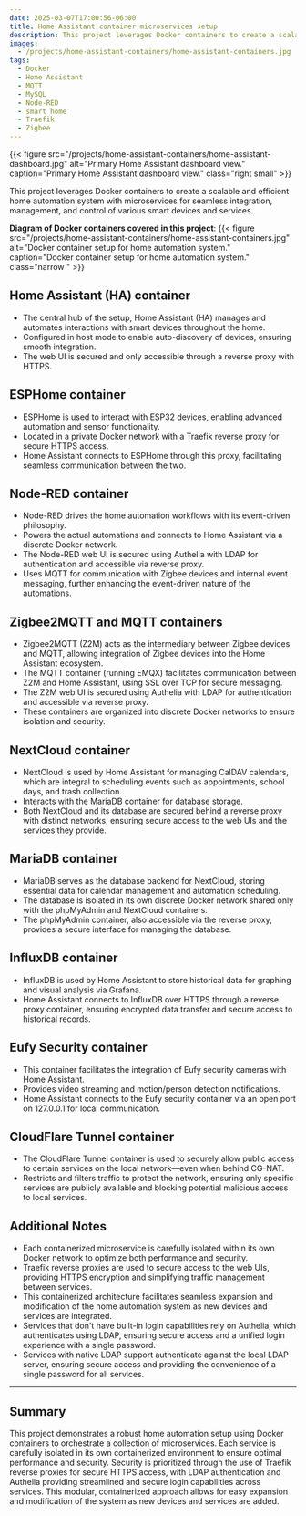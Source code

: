 ```yaml
---
date: 2025-03-07T17:00:56-06:00
title: Home Assistant container microservices setup
description: This project leverages Docker containers to create a scalable and efficient home automation system with microservices for seamless integration, management, and control of various smart devices and services.
images:
  - /projects/home-assistant-containers/home-assistant-containers.jpg
tags:
  - Docker
  - Home Assistant
  - MQTT
  - MySQL
  - Node-RED
  - smart home
  - Traefik
  - Zigbee
---
```

{{< figure src="/projects/home-assistant-containers/home-assistant-dashboard.jpg" alt="Primary Home Assistant dashboard view." caption="Primary Home Assistant dashboard view." class="right small" >}}

This project leverages Docker containers to create a scalable and efficient home automation system with microservices for seamless integration, management, and control of various smart devices and services.

**Diagram of Docker containers covered in this project**:
{{< figure src="/projects/home-assistant-containers/home-assistant-containers.jpg" alt="Docker container setup for home automation system." caption="Docker container setup for home automation system." class="narrow " >}}

## Home Assistant (HA) container

- The central hub of the setup, Home Assistant (HA) manages and automates interactions with smart devices throughout the home.
- Configured in host mode to enable auto-discovery of devices, ensuring smooth integration.
- The web UI is secured and only accessible through a reverse proxy with HTTPS.

## ESPHome container

- ESPHome is used to interact with ESP32 devices, enabling advanced automation and sensor functionality.
- Located in a private Docker network with a Traefik reverse proxy for secure HTTPS access.
- Home Assistant connects to ESPHome through this proxy, facilitating seamless communication between the two.

## Node-RED container

- Node-RED drives the home automation workflows with its event-driven philosophy.
- Powers the actual automations and connects to Home Assistant via a discrete Docker network.
- The Node-RED web UI is secured using Authelia with LDAP for authentication and accessible via reverse proxy.
- Uses MQTT for communication with Zigbee devices and internal event messaging, further enhancing the event-driven nature of the automations.

## Zigbee2MQTT and MQTT containers

- Zigbee2MQTT (Z2M) acts as the intermediary between Zigbee devices and MQTT, allowing integration of Zigbee devices into the Home Assistant ecosystem.
- The MQTT container (running EMQX) facilitates communication between Z2M and Home Assistant, using SSL over TCP for secure messaging.
- The Z2M web UI is secured using Authelia with LDAP for authentication and accessible via reverse proxy.
- These containers are organized into discrete Docker networks to ensure isolation and security.

## NextCloud container

- NextCloud is used by Home Assistant for managing CalDAV calendars, which are integral to scheduling events such as appointments, school days, and trash collection.
- Interacts with the MariaDB container for database storage.
- Both NextCloud and its database are secured behind a reverse proxy with distinct networks, ensuring secure access to the web UIs and the services they provide.

## MariaDB container

- MariaDB serves as the database backend for NextCloud, storing essential data for calendar management and automation scheduling.
- The database is isolated in its own discrete Docker network shared only with the phpMyAdmin and NextCloud containers.
- The phpMyAdmin container, also accessible via the reverse proxy, provides a secure interface for managing the database.

## InfluxDB container

- InfluxDB is used by Home Assistant to store historical data for graphing and visual analysis via Grafana.
- Home Assistant connects to InfluxDB over HTTPS through a reverse proxy container, ensuring encrypted data transfer and secure access to historical records.

## Eufy Security container

- This container facilitates the integration of Eufy security cameras with Home Assistant.
- Provides video streaming and motion/person detection notifications.
- Home Assistant connects to the Eufy security container via an open port on 127.0.0.1 for local communication.

## CloudFlare Tunnel container

- The CloudFlare Tunnel container is used to securely allow public access to certain services on the local network—even when behind CG-NAT.
- Restricts and filters traffic to protect the network, ensuring only specific services are publicly available and blocking potential malicious access to local services.

## Additional Notes

- Each containerized microservice is carefully isolated within its own Docker network to optimize both performance and security.
- Traefik reverse proxies are used to secure access to the web UIs, providing HTTPS encryption and simplifying traffic management between services.
- This containerized architecture facilitates seamless expansion and modification of the home automation system as new devices and services are integrated.
- Services that don't have built-in login capabilities rely on Authelia, which authenticates using LDAP, ensuring secure access and a unified login experience with a single password.
- Services with native LDAP support authenticate against the local LDAP server, ensuring secure access and providing the convenience of a single password for all services.

---

## Summary

This project demonstrates a robust home automation setup using Docker containers to orchestrate a collection of microservices. Each service is carefully isolated in its own containerized environment to ensure optimal performance and security. Security is prioritized through the use of Traefik reverse proxies for secure HTTPS access, with LDAP authentication and Authelia providing streamlined and secure login capabilities across services. This modular, containerized approach allows for easy expansion and modification of the system as new devices and services are added.
